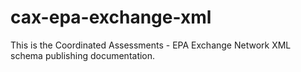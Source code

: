 # cax-epa-exchange-xml

This is the Coordinated Assessments - EPA Exchange Network XML schema publishing documentation. 
